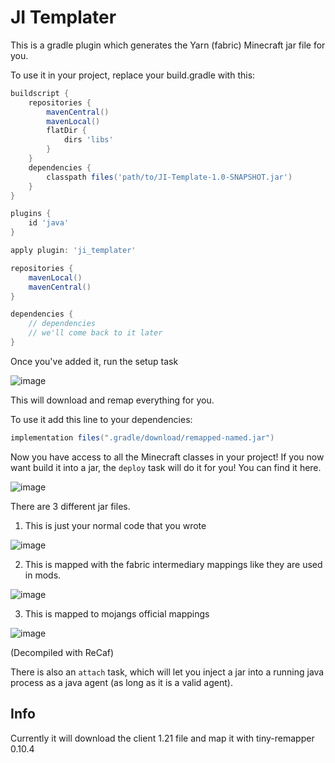 # JI Templater

This is a gradle plugin which generates the Yarn (fabric) Minecraft jar file for you.

To use it in your project, replace your build.gradle with this:
```gradle
buildscript {
    repositories {
        mavenCentral()
        mavenLocal()
        flatDir {
            dirs 'libs'
        }
    }
    dependencies {
        classpath files('path/to/JI-Template-1.0-SNAPSHOT.jar')
    }
}

plugins {
    id 'java'
}

apply plugin: 'ji_templater'

repositories {
    mavenLocal()
    mavenCentral()
}

dependencies {
    // dependencies
    // we'll come back to it later
}
```

Once you've added it, run the setup task

![image](https://github.com/user-attachments/assets/de1173f4-e227-4589-8e8f-65b768f1a428)

This will download and remap everything for you.

To use it add this line to your dependencies:
```gradle
implementation files(".gradle/download/remapped-named.jar")
```

Now you have access to all the Minecraft classes in your project!
If you now want build it into a jar, the ``deploy`` task will do it for you!
You can find it here.

![image](https://github.com/user-attachments/assets/83ba9be0-fecb-4f0d-86b3-d0f52324e8ae)

There are 3 different jar files.
1. This is just your normal code that you wrote

![image](https://github.com/user-attachments/assets/8fafeffb-e38d-4130-9f13-4dd5f1293e7f)

2. This is mapped with the fabric intermediary mappings like they are used in mods.

![image](https://github.com/user-attachments/assets/cf2ca430-5b0d-4852-95c1-cf9130279045)

3. This is mapped to mojangs official mappings

![image](https://github.com/user-attachments/assets/eb35c5a4-9552-4d89-9bab-d9e080f6ddba)

(Decompiled with ReCaf)

There is also an ``attach`` task, which will let you inject a jar into a running java process as a java agent (as long as it is a valid agent).

## Info
Currently it will download the client 1.21 file and map it with tiny-remapper 0.10.4
